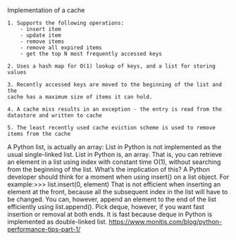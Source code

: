 Implementation of a cache 

    1. Supports the following operations:
        - insert item
        - update item
        - remove items
        - remove all expired items
        - get the top N most frequently accessed keys
        
    2. Uses a hash map for O(1) lookup of keys, and a list for storing values
    
    3. Recently accessed keys are moved to the beginning of the list and the
    cache has a maximum size of items it can hold. 

    4. A cache miss results in an exception - the entry is read from the datastore and written to cache 
    
    5. The least recently used cache eviction scheme is used to remove items from the cache



A Python list, is actually an array:
List in Python is not implemented as the usual single-linked list. List in Python is, an array. That is, you can retrieve an element in a list using index with constant time O(1), without searching from the beginning of the list. What’s the implication of this? A Python developer should think for a moment when using insert() on a list object. For example:>>> list.insert(0, element)
That is not efficient when inserting an element at the front, because all the subsequent index in the list will have to be changed. You can, however, append an element to the end of the list efficiently using list.append(). Pick deque, however, if you want fast insertion or removal at both ends. It is fast because deque in Python is implemented as double-linked list. 
https://www.monitis.com/blog/python-performance-tips-part-1/
